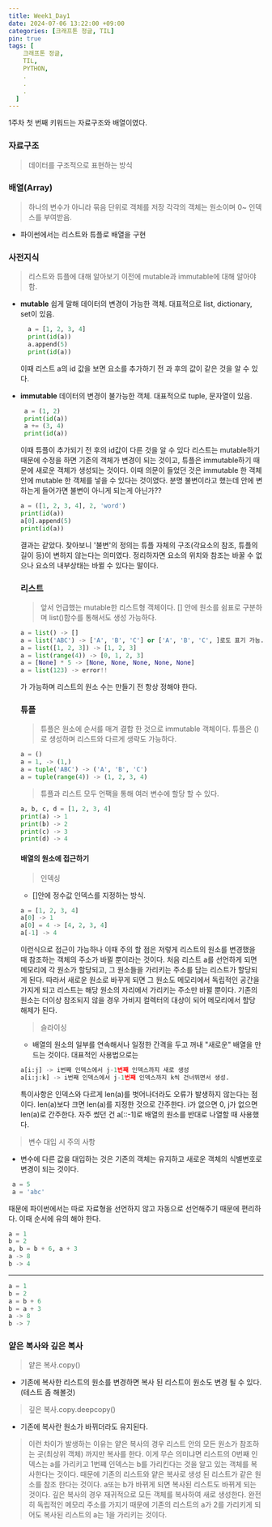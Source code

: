 ```yaml
---
title: Week1_Day1
date: 2024-07-06 13:22:00 +09:00
categories: [크래프톤 정글, TIL]
pin: true
tags: [
    크래프톤 정글,
    TIL,
    PYTHON,
    .
    .
    .
  ]
---
```


1주차 첫 번째 키워드는 자료구조와 배열이였다.

### 자료구조

> 데이터를 구조적으로 표현하는 방식

### 배열(Array)

> 하나의 변수가 아니라 묶음 단위로 객체를 저장
> 각각의 객체는 원소이며 0~ 인덱스를 부여받음.

- 파이썬에서는 리스트와 튜플로 배열을 구현

### 사전지식

> 리스트와 튜플에 대해 알아보기 이전에 mutable과 immutable에 대해 알아야 함.

- **mutable**
  쉽게 말해 데이터의 변경이 가능한 객체.
  대표적으로 list, dictionary, set이 있음.
  ```python
    a = [1, 2, 3, 4]
    print(id(a))
    a.append(5)
    print(id(a))
  ```
  이때 리스트 a의 id 값을 보면 요소를 추가하기 전 과 후의 값이 같은 것을 알 수 있다.
- **immutable**
  데이터의 변경이 불가능한 객체.
  대표적으로 tuple, 문자열이 있음.

  ```python
   a = (1, 2)
   print(id(a))
   a += (3, 4)
   print(id(a))
  ```

  이때 튜플이 추가되기 전 후의 id값이 다른 것을 알 수 있다
  리스트는 mutable하기 때문에 수정을 하면 기존의 객체가 변경이 되는 것이고, 튜플은 immutable하기 때문에 새로운 객체가 생성되는 것이다.
  이때 의문이 들었던 것은 immutable 한 객체 안에 mutable 한 객체를 넣을 수 있다는 것이였다. 분명 불변이라고 했는데 안에 변하는게 들어가면 불변이 아니게 되는게 아닌가??

  ```python
  a = ([1, 2, 3, 4], 2, 'word')
  print(id(a))
  a[0].append(5)
  print(id(a))
  ```

  결과는 같았다.
  찾아보니 '불변'의 정의는 튜플 자체의 구조(각요소의 참조, 튜플의 길이 등)이 변하지 않는다는 의미였다. 정리하자면 요소의 위치와 참조는 바꿀 수 없으나 요쇼의 내부상태는 바뀔 수 있다는 말이다.

  ### 리스트

  > 앞서 언급했는 mutable한 리스트형 객체이다.
  > [] 안에 원소를 쉼표로 구분하며 list()함수를 통해서도 생성 가능하다.

  ```python
  a = list() -> []
  a = list('ABC') -> ['A', 'B', 'C'] or ['A', 'B', 'C', ]로도 표기 가능.
  a = list([1, 2, 3]) -> [1, 2, 3]
  a = list(range(4)) -> [0, 1, 2, 3]
  a = [None] * 5 -> [None, None, None, None, None]
  a = list(123) -> error!!
  ```

  가 가능하며 리스트의 원소 수는 만들기 전 항상 정해야 한다.

  ### 튜플

  > 튜플은 원소에 순서를 매겨 결합 한 것으로 immutable 객체이다. 튜플은 () 로 생성하며 리스트와 다르게 생략도 가능하다.

  ```python
  a = ()
  a = 1, -> (1,)
  a = tuple('ABC') -> ('A', 'B', 'C')
  a = tuple(range(4)) -> (1, 2, 3, 4)
  ```

  > 튜플과 리스트 모두 언팩을 통해 여러 변수에 할당 할 수 있다.

  ```python
  a, b, c, d = [1, 2, 3, 4]
  print(a) -> 1
  print(b) -> 2
  print(c) -> 3
  print(d) -> 4
  ```

  #### 배열의 원소에 접근하기

  > 인덱싱

  - []안에 정수값 인덱스를 지정하는 방식.

  ```python
  a = [1, 2, 3, 4]
  a[0] -> 1
  a[0] = 4 -> [4, 2, 3, 4]
  a[-1] -> 4
  ```

  이런식으로 접근이 가능하나 이때 주의 할 점은 저렇게 리스트의 원소를 변경했을 때 참조하는 객체의 주소가 바뀔 뿐이라는 것이다.
  처음 리스트 a를 선언하게 되면 메모리에 각 원소가 할당되고, 그 원소들을 가리키는 주소를 담는 리스트가 할당되게 된다. 따라서 새로운 원소로 바꾸게 되면 그 원소도 메모리에서 독립적인 공간을 가지게 되고 리스트는 해당 원소의 자리에서 가리키는 주소만 바뀔 뿐이다. 기존의 원소는 더이상 참조되지 않을 경우 가비지 컬렉터의 대상이 되어 메모리에서 할당 해제가 된다.

  > 슬라이싱

  - 배열의 원소의 일부를 연속해서나 일정한 간격을 두고 꺼내 "새로운" 배열을 만드는 것이다. 대표적인 사용법으로는

  ```python
  a[i:j] -> i번째 인덱스에서 j-1번째 인덱스까지 새로 생성
  a[i:j:k] -> i번째 인덱스에서 j-1번째 인덱스까지 k씩 건너뛰면서 생성.
  ```

  특이사항은 인덱스와 다르게 len(a)를 벗어나더라도 오류가 발생하지 않는다는 점이다. len(a)보다 크면 len(a)를 지정한 것으로 간주한다.
  i가 없으면 0, j가 없으면 len(a)로 간주한다.
  자주 썼던 건 a[::-1]로 배열의 원소를 반대로 나열할 때 사용했다.

> 변수 대입 시 주의 사항

- 변수에 다른 값을 대입하는 것은 기존의 객체는 유지하고 새로운 객체의 식별변호로 변경이 되는 것이다.

```python
 a = 5
 a = 'abc'
```

때문에 파이썬에서는 따로 자료형을 선언하지 않고 자동으로 선언해주기 때문에 편리하다.
이때 순서에 유의 해야 한다.

```python
a = 1
b = 2
a, b = b + 6, a + 3
a -> 8
b -> 4
```

---

```python
a = 1
b = 2
a = b + 6
b = a + 3
a -> 8
b -> 7
```

### 얕은 복사와 깊은 복사

> 얕은 복사.copy()

- 기존에 복사한 리스트의 원소를 변경하면 복사 된 리스트이 원소도 변경 될 수 있다.(테스트 좀 해볼것)

> 깊은 복사.copy.deepcopy()

- 기존에 복사란 원소가 바뀌더라도 유지된다.

> 이런 차이가 발생하는 이유는 얕은 복사의 경우 리스트 안의 모든 원소가 참조하는 곳(최상위 객체) 까지만 복사를 한다. 이게 무슨 의미냐면 리스트의 0번째 인덱스는 a를 가리키고 1번쨰 인덱스는 b를 가리킨다는 것을 알고 있는 객체를 복사한다는 것이다. 때문에 기존의 리스트와 얕은 복사로 생성 된 리스트가 같은 원소를 참조 한다는 것이다. a또는 b가 바뀌게 되면 복사된 리스트도 바뀌게 되는 것이다.
> 깊은 복사의 경우 재귀적으로 모든 객체를 복사하여 새로 생성한다. 완전히 독립적인 메모리 주소를 가지기 때문에 기존의 리스트의 a가 2를 가리키게 되어도 복사된 리스트의 a는 1을 가리키는 것이다.

